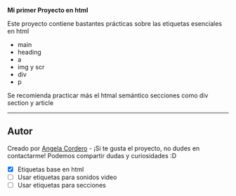 **Mi primer Proyecto en html**

Este proyecto contiene bastantes prácticas sobre las etiquetas esenciales en html
- main
- heading
- a
- img y scr
- div
- p

Se recomienda practicar más el htmal semántico secciones como div section y article

---

## Autor

Creado por [Angela Cordero](https://github.com/AngelaMcCord) - ¡Si te gusta el proyecto, no dudes en contactarme! Podemos compartir dudas y curiosidades :D

- [x] Etiquetas base en html
- [ ] Usar etiquetas para sonidos video
- [ ] Usar etiquetas para secciones